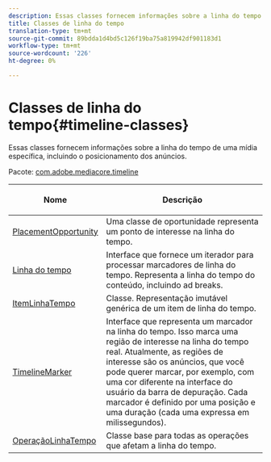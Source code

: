 ```yaml
---
description: Essas classes fornecem informações sobre a linha do tempo de uma mídia específica, incluindo o posicionamento dos anúncios.
title: Classes de linha do tempo
translation-type: tm+mt
source-git-commit: 89bdda1d4bd5c126f19ba75a819942df901183d1
workflow-type: tm+mt
source-wordcount: '226'
ht-degree: 0%

---
```



# Classes de linha do tempo{#timeline-classes}

Essas classes fornecem informações sobre a linha do tempo de uma mídia específica, incluindo o posicionamento dos anúncios.

Pacote: [com.adobe.mediacore.timeline](https://help.adobe.com/en_US/primetime/api/psdk/javadoc_1.4/com/adobe/mediacore/timeline/package-summary.html)

<table frame="all" colsep="1" rowsep="1" id="table_6752E908BA6546549619994A3F7D5F87"> 
 <thead> 
  <tr rowsep="1"> 
   <th colname="1" class="entry"> Nome </th> 
   <th colname="2" class="entry"> <p>Descrição </p> </th> 
  </tr> 
 </thead>
 <tbody> 
  <tr rowsep="1"> 
   <td colname="1"><span class="codeph"><a href="https://help.adobe.com/en_US/primetime/api/psdk/javadoc_1.4/com/adobe/mediacore/timeline/PlacementOpportunity.html" format="html" scope="external"> PlacementOpportunity</a></span> </td> 
   <td colname="2"> Uma classe de oportunidade representa um ponto de interesse na linha do tempo. </td> 
  </tr> 
  <tr rowsep="1"> 
   <td colname="1"><a href="https://help.adobe.com/en_US/primetime/api/psdk/javadoc_1.4/com/adobe/mediacore/timeline/Timeline.html" format="html" scope="external"> Linha do tempo</a> </td> 
   <td colname="2"> Interface que fornece um iterador para processar marcadores de linha do tempo. Representa a linha do tempo do conteúdo, incluindo ad breaks. </td> 
  </tr> 
  <tr rowsep="1"> 
   <td colname="1"><span class="codeph"><a href="https://help.adobe.com/en_US/primetime/api/psdk/javadoc_1.4/com/adobe/mediacore/timeline/TimelineItem.html" format="html" scope="external"> ItemLinhaTempo</a> </span> </td> 
   <td colname="2"> Classe. Representação imutável genérica de um item de linha do tempo. </td> 
  </tr> 
  <tr rowsep="1"> 
   <td colname="1"><span class="codeph"><a href="https://help.adobe.com/en_US/primetime/api/psdk/javadoc_1.4/com/adobe/mediacore/timeline/TimelineMarker.html" format="html" scope="external"> TimelineMarker</a> </span> </td> 
   <td colname="2"> Interface que representa um marcador na linha do tempo. Isso marca uma região de interesse na linha do tempo real. Atualmente, as regiões de interesse são os anúncios, que você pode querer marcar, por exemplo, com uma cor diferente na interface do usuário da barra de depuração. Cada marcador é definido por uma posição e uma duração (cada uma expressa em milissegundos). </td> 
  </tr> 
  <tr rowsep="0"> 
   <td colname="1"><a href="https://help.adobe.com/en_US/primetime/api/psdk/javadoc_1.4/com/adobe/mediacore/timeline/TimelineOperation.html" format="html" scope="external"> OperaçãoLinhaTempo</a> </td> 
   <td colname="2"> Classe base para todas as operações que afetam a linha do tempo. </td> 
  </tr> 
 </tbody> 
</table>

